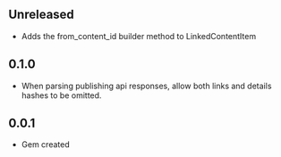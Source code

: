 ## Unreleased

* Adds the from_content_id builder method to LinkedContentItem

## 0.1.0

* When parsing publishing api responses, allow both links and details hashes to
  be omitted.

## 0.0.1

* Gem created
